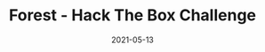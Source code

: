 ---
layout: single
title: '<span class="hackthebox">Forest - Hack The Box Challenge</span>'
excerpt: "Forest is a stegonography challenge, finding ciphertext inside a forest picture that we will have to decode"
date: 2021-05-13
header:
  teaser: /assets/images/htb-writeup-forest/icon.png
  teaser_home_page: true
  icon: /assets/images/hackthebox.webp
categories:
  - hackthebox
  - challenge
tags:  
  - steganography
  - cipher
toc: true
toc_label: "Content"
toc_sticky: true
show_time: false
layout: encrypted/forest
permalink: "/htb-writeup-forest"
show_time: false
---
